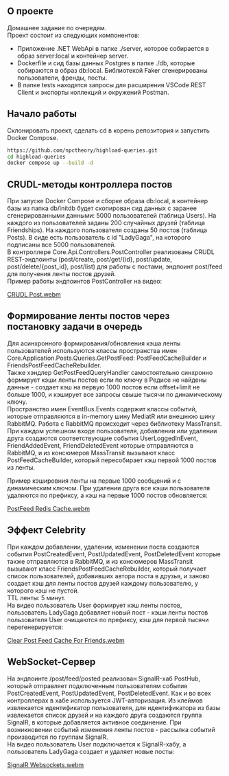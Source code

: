 ## О проекте
Домашнее задание по очередям.  
Проект состоит из следующих компонентов:  
* Приложение .NET WebApi в папке ./server, которое собирается в образ server:local и контейнер server.  
* Dockerfile и сид базы данных Postgres в папке ./db, которые собираются в образ db:local. Библиотекой Faker сгенерированы пользователи, френды, посты.
* В папке tests находятся запросы для расширения VSCode REST Client и экспорты коллекций и окружений Postman.
## Начало работы
Склонировать проект, сделать cd в корень репозитория и запустить Docker Compose.  
```bash
https://github.com/npctheory/highload-queries.git
cd highload-queries
docker compose up --build -d
```
## CRUDL-методы контроллера постов 
При запуске Docker Compose и сборке образа db:local, в контейнер базы из папка db/initdb будет скопирован сид данных с заранее сгенерированными данными: 5000 пользователей (таблица Users). На каждого из пользователей заданы 200 случайных друзей (таблица Friendships). На каждого пользователя созданы 50 постов (таблица Posts). В сиде есть пользователь с id "LadyGaga", на которого подписаны все 5000 пользователей.  
В контроллере Core.Api.Controllers.PostController реализованы CRUDL REST-эндпоинты (post/create, post/get/{id}, post/update, post/delete/{post_id}, post/list) для работы с постами, эндпоинт post/feed для получения ленты постов друзей.  
Пример работы эндпоинтов PostController на видео:  

[CRUDL Post.webm](https://github.com/user-attachments/assets/defa25e5-e8b6-493c-9f63-e75cd1e0d242)


## Формирование ленты постов через постановку задачи в очередь  
Для асинхронного формирования/обновления кэша ленты пользователей используются классы пространства имен Core.Application.Posts.Queries.GetPostFeed: PostFeedCacheBuilder и FriendsPostFeedCacheRebuilder.  
Также хэндлер GetPostFeedQueryHandler самостоятельно синхронно формирует кэши ленты постов если по ключу в Редисе не найдены данные - создает кэш на первую 1000 постов если offset+limit не больше 1000, и кэширует все запросы свыше тысячи по динамическому ключу.  
Пространство имен EventBus.Events содержит классы событий, которые отправляются в in-memory шину MediatR или внешнюю шину RabbitMQ. Работа с RabbitMQ происходит через библиотеку MassTransit. 
При каждом успешном входе пользователя, добавлении или удалении друга создаются соответствующие события UserLoggedInEvent, FriendAddedEvent, FriendDeletedEvent которые отправляются в RabbitMQ, и из консюмеров MassTransit вызывают класс PostFeedCacheBuilder, который пересобирает кэш первой 1000 постов из ленты.  

Пример кэшировния ленты на первые 1000 сообщений и с динамическим ключом. При удалении друга все кэши пользователя удаляются по префиксу, а кэш на первые 1000 постов обновляется:  

[PostFeed Redis Cache.webm](https://github.com/user-attachments/assets/dd25e1d3-4033-4165-a32a-4c14a2d6eb89)


## Эффект Celebrity
При каждом добавлении, удалении, изменении поста создаются события PostCreatedEvent, PostUpdatedEvent, PostDeletedEvent которые также отправляются в RabbitMQ, и из консюмеров MassTransit вызывают класс FriendsPostFeedCacheRebuilder, который получает список пользователей, добавивших автора поста в друзья, и заново создает кэш для ленты постов друзей каждому пользователю, у которого кэш не пустой.  
TTL ленты: 5 минут.  
На видео пользователь User формирует кэш ленты постов, пользователь LadyGaga добавляет новый пост - кэши ленты постов пользователя User очищаются по префиксу, кэш для первой тысячи перегенерируется:  

[Clear Post Feed Cache For Friends.webm](https://github.com/user-attachments/assets/3f258b86-b5c6-4514-a89c-193bdcb94517)


## WebSocket-Сервер  
На эндпоинте /post/feed/posted реализован SignalR-хаб PostHub, который отправляет подключенным пользователям события PostCreatedEvent, PostUpdatedEvent, PostDeletedEvent. Как и во всех контроллерах в хабе используется JWT-авторизация. Из клеймов извлекается идентификатор пользователя, для идентификатора из базы извлекается список друзей и на каждого друга создаются группа SignalR, в которые добавляется активное соединение. При возникновении событий изменения ленты постов - рассылка событий производится по группам SignalR.  
На видео пользователь User подключается к SignalR-хабу, а пользователь LadyGaga создает и удаляет новые посты:  


[SignalR Websockets.webm](https://github.com/user-attachments/assets/d655d6ee-8a30-4a38-bdad-910d39c17692)
